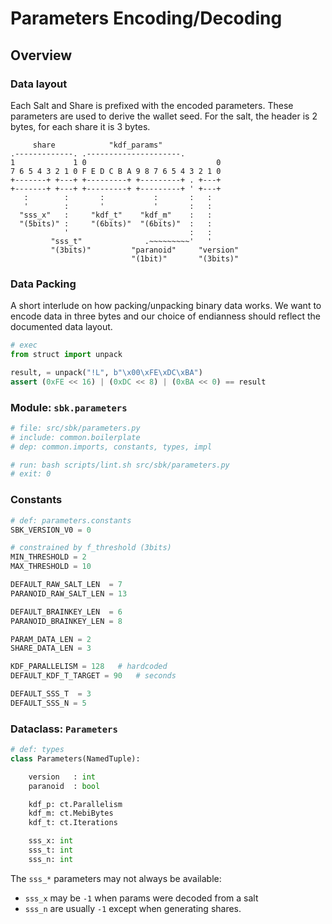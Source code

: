 # Parameters Encoding/Decoding

## Overview

### Data layout

Each Salt and Share is prefixed with the encoded parameters. These
parameters are used to derive the wallet seed. For the salt, the
header is 2 bytes, for each share it is 3 bytes.


```bob
     share            "kdf_params"
.-------------. .---------------------.
1             1 0                             0
7 6 5 4 3 2 1 0 F E D C B A 9 8 7 6 5 4 3 2 1 0
+-------+ +---+ +---------+ +---------+ . +---+
+-------+ +---+ +---------+ +---------+ ' +---+
   :        :       :           :       :   :
   '        :       '           '       :   :
  "sss_x"   :     "kdf_t"    "kdf_m"    :   :
  "(5bits)" :     "(6bits)"  "(6bits)"  :   :
            '                           :   :
         "sss_t"              .~~~~~~~~~'   '
         "(3bits)"         "paranoid"     "version"
                           "(1bit)"       "(3bits)"
```


### Data Packing

A short interlude on how packing/unpacking binary data works. We want
to encode data in three bytes and our choice of endianness should
reflect the documented data layout.

```python
# exec
from struct import unpack

result, = unpack("!L", b"\x00\xFE\xDC\xBA")
assert (0xFE << 16) | (0xDC << 8) | (0xBA << 0) == result
```


### Module: `sbk.parameters`

```python
# file: src/sbk/parameters.py
# include: common.boilerplate
# dep: common.imports, constants, types, impl
```

```bash
# run: bash scripts/lint.sh src/sbk/parameters.py
# exit: 0
```


### Constants

```python
# def: parameters.constants
SBK_VERSION_V0 = 0

# constrained by f_threshold (3bits)
MIN_THRESHOLD = 2
MAX_THRESHOLD = 10

DEFAULT_RAW_SALT_LEN  = 7
PARANOID_RAW_SALT_LEN = 13

DEFAULT_BRAINKEY_LEN  = 6
PARANOID_BRAINKEY_LEN = 8

PARAM_DATA_LEN = 2
SHARE_DATA_LEN = 3

KDF_PARALLELISM = 128   # hardcoded
DEFAULT_KDF_T_TARGET = 90   # seconds

DEFAULT_SSS_T  = 3
DEFAULT_SSS_N = 5
```


### Dataclass: `Parameters`

```python
# def: types
class Parameters(NamedTuple):

    version   : int
    paranoid  : bool

    kdf_p: ct.Parallelism
    kdf_m: ct.MebiBytes
    kdf_t: ct.Iterations

    sss_x: int
    sss_t: int
    sss_n: int
```

The `sss_*` parameters may not always be available:
- `sss_x` may be `-1` when params were decoded from a salt
- `sss_n` are usually `-1` except when generating shares.
